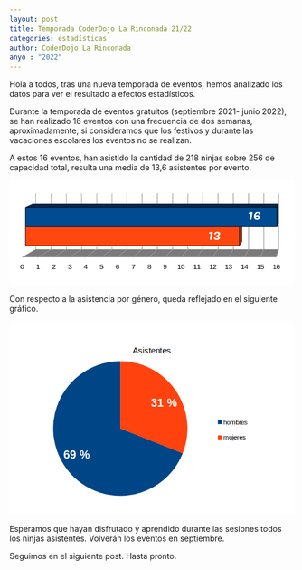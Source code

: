 ```yaml
---
layout: post
title: Temporada CoderDojo La Rinconada 21/22
categories: estadísticas
author: CoderDojo La Rinconada
anyo : "2022"
---
```


Hola a todos, tras una nueva temporada de eventos, hemos analizado los datos para ver el resultado a efectos estadísticos.

Durante la temporada de eventos gratuitos (septiembre 2021- junio 2022), se han realizado 16 eventos con una frecuencia de dos semanas, aproximadamente, si consideramos que los festivos y durante las vacaciones escolares los eventos no se realizan. 

A estos 16 eventos, han asistido la cantidad de 218 ninjas sobre 256 de capacidad total, resulta una media de 13,6 asistentes por evento.


<span style="display:block;text-align:center">![grafico]</span>

Con respecto a la asistencia por género, queda reflejado en el siguiente gráfico.


<span style="display:block;text-align:center">![grafico2]</span>


Esperamos que hayan disfrutado y aprendido durante las sesiones todos los ninjas asistentes. Volverán los eventos en septiembre.

Seguimos en el siguiente post. Hasta pronto.


[grafico]: /images/asist_sesion.png
[grafico2]: /images/asist_genero.png










